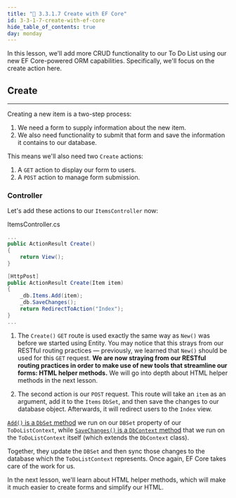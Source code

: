 ```yaml
---
title: "📓 3.3.1.7 Create with EF Core"
id: 3-3-1-7-create-with-ef-core
hide_table_of_contents: true
day: monday
---
```


 In this lesson, we'll add more CRUD functionality to our To Do List using our new EF Core-powered ORM capabilities. Specifically, we'll focus on the create action here.

## Create
---

Creating a new item is a two-step process:

1. We need a form to supply information about the new item.
2. We also need functionality to submit that form and save the information it contains to our database.

This means we'll also need two `Create` actions:

1. A `GET` action to display our form to users.  
2. A `POST` action to manage form submission.

### Controller

Let's add these actions to our `ItemsController` now:

<div class="filename">ItemsController.cs</div>

```csharp
...
public ActionResult Create()
{
    return View();
}

[HttpPost]
public ActionResult Create(Item item)
{
    _db.Items.Add(item);
    _db.SaveChanges();
    return RedirectToAction("Index");
}
...
```

1. The `Create()` `GET` route is used exactly the same way as `New()` was before we started using Entity. You may notice that this strays from our RESTful routing practices — previously, we learned that `New()` should be used for this `GET` request. **We are now straying from our RESTful routing practices in order to make use of new tools that streamline our forms: HTML helper methods.** We will go into depth about HTML helper methods in the next lesson.

2. The second action is our `POST` request. This route will take an `item` as an argument, add it to the `Items` `DbSet`, and then save the changes to our database object. Afterwards, it will redirect users to the `Index` view.

[`Add()` is a `DbSet` method](https://learn.microsoft.com/en-us/dotnet/api/microsoft.entityframeworkcore.dbset-1.add?view=efcore-6.0) we run on our `DBSet` property of our `ToDoListContext`, while [`SaveChanges()` is a `DbContext` method](https://learn.microsoft.com/en-us/dotnet/api/system.data.entity.dbcontext.savechanges?view=entity-framework-6.2.0) that we run on the `ToDoListContext` itself (which extends the `DbContext` class).

Together, they update the `DBSet` and then sync those changes to the database which the `ToDoListContext` represents. Once again, EF Core takes care of the work for us.

In the next lesson, we'll learn about HTML helper methods, which will make it much easier to create forms and simplify our HTML.

